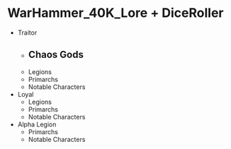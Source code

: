 # WarHammer_40K_Lore + DiceRoller

- Traitor
  - Chaos Gods
    - 
  - Legions 
  - Primarchs  
  - Notable Characters
- Loyal
  - Legions
  - Primarchs 
  - Notable Characters
- Alpha Legion
  - Primarchs
  - Notable Characters

